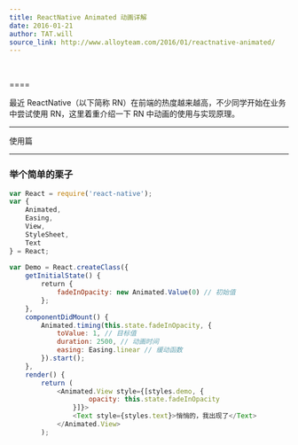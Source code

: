 ```yaml
---
title: ReactNative Animated 动画详解
date: 2016-01-21
author: TAT.will
source_link: http://www.alloyteam.com/2016/01/reactnative-animated/
---
```


<!-- {% raw %} - for jekyll -->

   

====

最近 ReactNative（以下简称 RN）在前端的热度越来越高，不少同学开始在业务中尝试使用 RN，这里着重介绍一下 RN 中动画的使用与实现原理。

* * *

使用篇  

* * *

### 举个简单的栗子

```javascript
var React = require('react-native');
var {
    Animated,
    Easing,
    View,
    StyleSheet,
    Text
} = React;
 
var Demo = React.createClass({
    getInitialState() {
        return {
            fadeInOpacity: new Animated.Value(0) // 初始值
        };
    },
    componentDidMount() {
        Animated.timing(this.state.fadeInOpacity, {
            toValue: 1, // 目标值
            duration: 2500, // 动画时间
            easing: Easing.linear // 缓动函数
        }).start();
    },
    render() {
        return (
            <Animated.View style={[styles.demo, {
                    opacity: this.state.fadeInOpacity
                }]}>
                <Text style={styles.text}>悄悄的，我出现了</Text>
            </Animated.View>
        );
```


<!-- {% endraw %} - for jekyll -->